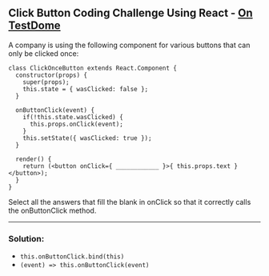 ## Click Button Coding Challenge Using React - [On TestDome](https://app.testdome.com/questions/react-js/click-button/57460)

A company is using the following component for various buttons that can only be clicked once:

```
class ClickOnceButton extends React.Component {
  constructor(props) {
    super(props);
    this.state = { wasClicked: false };
  }
  
  onButtonClick(event) {
    if(!this.state.wasClicked) {
      this.props.onClick(event);
    }
    this.setState({ wasClicked: true });
  }
  
  render() {
    return (<button onClick={ ____________ }>{ this.props.text }</button>);
  }
}
```
Select all the answers that fill the blank in onClick so that it correctly calls the onButtonClick method.

---
### Solution:
- `this.onButtonClick.bind(this)`
- `(event) => this.onButtonClick(event)`
